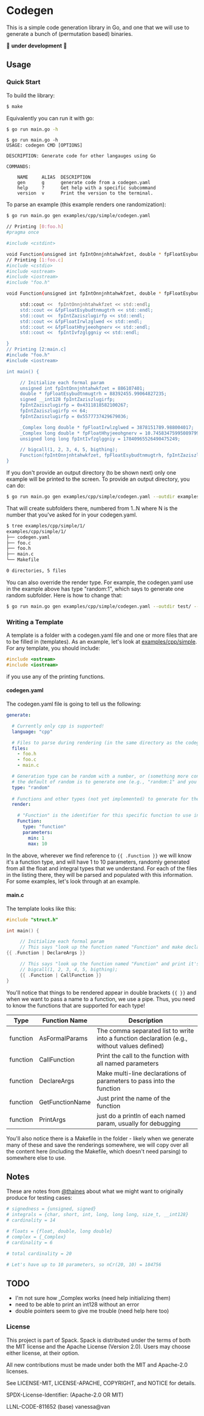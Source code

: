 # Codegen

This is a simple code generation library in Go, and one that we will use to generate
a bunch of (permutation based) binaries.

🚧️ **under development** 🚧️

## Usage

### Quick Start

To build the library:

```bash
$ make
```

Equivalently you can run it with go:

```bash
$ go run main.go -h
```
```
$ go run main.go -h
USAGE: codegen CMD [OPTIONS]

DESCRIPTION: Generate code for other langauges using Go

COMMANDS:

    NAME     ALIAS  DESCRIPTION
    gen      g      generate code from a codegen.yaml
    help     ?      Get help with a specific subcommand
    version  v      Print the version to the terminal.
```

To parse an example (this example renders one randomization):

```bash
$ go run main.go gen examples/cpp/simple/codegen.yaml 
```
```bash
// Printing [0:foo.h]
#pragma once

#include <cstdint>

void Function(unsigned int fpIntOnnjnhtahwkfzet, double * fpFloatEsybudtnmugtrh, signed __int128 fpIntZaziszlugirfp, _Complex long double * fpFloatIrwlzglwed, _Complex long double * fpFloatHhyjeeohgnerv, unsigned long long fpIntIvfzglggniy);
// Printing [1:foo.c]
#include <cstdio>
#include <ostream>
#include <iostream>
#include "foo.h"

void Function(unsigned int fpIntOnnjnhtahwkfzet, double * fpFloatEsybudtnmugtrh, signed __int128 fpIntZaziszlugirfp, _Complex long double * fpFloatIrwlzglwed, _Complex long double * fpFloatHhyjeeohgnerv, unsigned long long fpIntIvfzglggniy) {

     std::cout <<  fpIntOnnjnhtahwkfzet << std::endl;
     std::cout << &fpFloatEsybudtnmugtrh << std::endl;
     std::cout <<  fpIntZaziszlugirfp << std::endl;
     std::cout << &fpFloatIrwlzglwed << std::endl;
     std::cout << &fpFloatHhyjeeohgnerv << std::endl;
     std::cout <<  fpIntIvfzglggniy << std::endl;

}
// Printing [2:main.c]
#include "foo.h"
#include <iostream>

int main() {

     // Initialize each formal param
     unsigned int fpIntOnnjnhtahwkfzet = 886107401;
     double * fpFloatEsybudtnmugtrh = 88392455.99064827235;
     signed __int128 fpIntZaziszlugirfp;
     fpIntZaziszlugirfp = 0x4311818582100267;
     fpIntZaziszlugirfp << 64;
     fpIntZaziszlugirfp = 0x5577737429679036;

     _Complex long double * fpFloatIrwlzglwed = 3878151789.988004017;
     _Complex long double * fpFloatHhyjeeohgnerv = 10.745834759950897994;
     unsigned long long fpIntIvfzglggniy = 17840965526490475249;

     // bigcall(1, 2, 3, 4, 5, bigthing);
     Function(fpIntOnnjnhtahwkfzet, fpFloatEsybudtnmugtrh, fpIntZaziszlugirfp, fpFloatIrwlzglwed, fpFloatHhyjeeohgnerv, fpIntIvfzglggniy);
}
```

If you don't provide an output directory (to be shown next) only one example will be printed to the screen. To provide an output
directory, you can do:

```bash
$ go run main.go gen examples/cpp/simple/codegen.yaml --outdir examples/cpp/simple
```

That will create subfolders there, numbered from 1..N where N is the number that you've asked for in your codegen.yaml.

```bash
$ tree examples/cpp/simple/1/
examples/cpp/simple/1/
├── codegen.yaml
├── foo.c
├── foo.h
├── main.c
└── Makefile

0 directories, 5 files
```

You can also override the render type. For example, the codegen.yaml use in the example above has type "random:1", which says
to generate one random subfolder. Here is how to change that:

```bash
$ go run main.go gen examples/cpp/simple/codegen.yaml --outdir test/ --render-type random:5
```

### Writing a Template

A template is a folder with a codegen.yaml file and one or more files that are to be filled in (templates).
As an example, let's look at [examples/cpp/simple](examples/cpp/simple). For any template, you should include:


```cpp
#include <ostream>
#include <iostream>
```

if you use any of the printing functions.

#### codegen.yaml
The codegen.yaml file is going to tell us the following:

```yaml
generate:

  # Currently only cpp is supported!
  language: "cpp"

  # Files to parse during rendering (in the same directory as the codegen.yaml)
  files:
    - foo.h
    - foo.c
    - main.c

  # Generation type can be random with a number, or (something more controlled without replacement?)
  # the default of random is to generate one (e.g., "random:1" and you can imagine increasing this (e.g., random:100)
  type: "random"
      
  # Functions and other types (not yet implemented) to generate for the templates
  render:

    # "Function" is the identifier for this specific function to use in the template, e.g., {{ .Function }}
    Function:
      type: "function"
      parameters:
        min: 1
        max: 10
```

In the above, wherever we find reference to `{{ .Function }}` we will know it's a function type, and will have 1 to 10 parameters,
randomly generated from all the float and integral types that we understand. For each of the files in the listing there,
they will be parsed and populated with this information. For some examples, let's look through at an example.

#### main.c

The template looks like this:

```cpp
#include "struct.h"

int main() {

     // Initialize each formal param
     // This says "look up the function named "Function" and make declarations for all its required arguments (formal params)
{{ .Function | DeclareArgs }}

     // This says "look up the function named "Function" and print it's call with those same params
     // bigcall(1, 2, 3, 4, 5, bigthing);
     {{ .Function | CallFunction }}
}
```

You'll notice that things to be rendered appear in double brackets `{{ }}` and when we want to pass a name
to a function, we use a pipe. Thus, you need to know the functions that are supported for each type!

| Type | Function Name | Description |
|------|---------------|-------------|
|function| AsFormalParams | The comma separated list to write into a function declaration (e.g., without values defined) |
|function| CallFunction| Print the call to the function with all named parameters |
|function| DeclareArgs | Make multi-line declarations of parameters to pass into the function |
|function| GetFunctionName | Just print the name of the function |
|function| PrintArgs | just do a println of each named param, usually for debugging |

You'll also notice there is a Makefile in the folder - likely when we generate many of these
and save the renderings somewhere, we will copy over all the content here (including the Makefile, which
doesn't need parsing) to somewhere else to use.

## Notes

These are notes from [@thaines](https://github.com/thaines) about what we might want to
originally produce for testing cases:

```bash
# signedness = {unsigned, signed}
# integrals = {char, short, int, long, long long, size_t, __int128}
# cardinality = 14

# floats = {float, double, long double}
# complex = {_Complex}
# cardinality = 6

# total cardinality = 20

# Let's have up to 10 parameters, so nCr(20, 10) = 184756
```

## TODO

 - I'm not sure how _Complex works (need help initializing them)
 - need to be able to print an int128 without an error
 - double pointers seem to give me trouble (need help here too)

### License

This project is part of Spack. Spack is distributed under the terms of both the MIT license and the Apache License (Version 2.0). Users may choose either license, at their option.

All new contributions must be made under both the MIT and Apache-2.0 licenses.

See LICENSE-MIT, LICENSE-APACHE, COPYRIGHT, and NOTICE for details.

SPDX-License-Identifier: (Apache-2.0 OR MIT)

LLNL-CODE-811652
(base) vanessa@van
